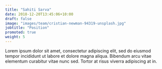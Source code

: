 ```yaml
---
title: "Sahiti Sarva"
date: 2018-12-20T13:45:06+10:00
draft: false
image: "images/team/cristian-newman-94319-unsplash.jpg"
jobtitle: "Position"
promoted: true
weight: 5
---
```


Lorem ipsum dolor sit amet, consectetur adipiscing elit, sed do eiusmod tempor incididunt ut labore et dolore magna aliqua. Bibendum arcu vitae elementum curabitur vitae nunc sed. Tortor at risus viverra adipiscing at in.
